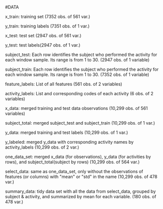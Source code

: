 #DATA

x_train: training set (7352 obs. of 561 var.)

y_train: training labels (7351 obs. of 1 var.)

x_test: test set (2947 obs. of 561 var.)

y_test: test labels(2947 obs. of 1 var.)

subject_test: Each row identifies the subject who performed the activity for each window sample. Its range is from 1 to 30. (2947 obs. of 1 variable)

subject_train: Each row identifies the subject who performed the activity for each window sample. Its range is from 1 to 30. (7352 obs. of 1 variable)

feature_labels: List of all features (561 obs. of 2 variables)

activity_labels: List and corresponding codes of each activity (6 obs. of 2 variables)


x_data: merged training and test data observations (10,299 obs. of 561 variables)

subject_total: merged subject_test and subject_train (10,299 obs. of 1 var.)

y_data: merged training and test labels (10,299 obs. of 1 var.)


y_labeled: merged y_data with corresponding activity names by activity_labels (10,299 obs. of 2 var.)


one_data_set: merged x_data (for observations), y_data (for activities by rows), and subject_total(subject by rows) (10,299 obs. of 564 var.)

select_data: same as one_data_set, only without the observations of features (or columns) with "mean" or "std" in the name (10,299 obs. of 478 var.)

summary_data:  tidy data set with all the data from select_data, grouped by subject & activity, and summarized by mean for each variable. (180 obs. of 478 var.)

